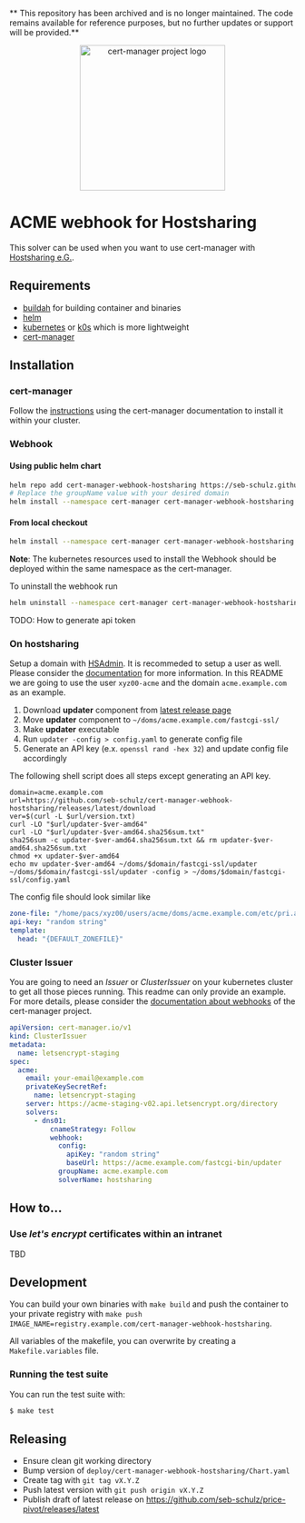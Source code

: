** This repository has been archived and is no longer maintained. The code remains available for reference purposes, but no further updates or support will be provided.**

<p align="center">
  <img src="https://raw.githubusercontent.com/cert-manager/cert-manager/d53c0b9270f8cd90d908460d69502694e1838f5f/logo/logo-small.png" height="256" width="256" alt="cert-manager project logo" />
</p>

# ACME webhook for Hostsharing

This solver can be used when you want to use cert-manager with [Hostsharing e.G.](https://www.hostsharing.net/).

## Requirements

- [buildah](https://buildah.io/) for building container and binaries
- [helm](https://helm.sh/)
- [kubernetes](https://kubernetes.io/) or [k0s](https://k0sproject.io/) which is more lightweight
- [cert-manager](https://cert-manager.io/)

## Installation

### cert-manager

Follow the [instructions](https://cert-manager.io/docs/installation/) using the cert-manager documentation to install it within your cluster.

### Webhook

#### Using public helm chart

```bash
helm repo add cert-manager-webhook-hostsharing https://seb-schulz.github.io/cert-manager-webhook-hostsharing
# Replace the groupName value with your desired domain
helm install --namespace cert-manager cert-manager-webhook-hostsharing cert-manager-webhook-hostsharing/cert-manager-webhook-hostsharing --set groupName=acme.yourdomain.tld
```

#### From local checkout

```bash
helm install --namespace cert-manager cert-manager-webhook-hostsharing deploy/cert-manager-webhook-hostsharing
```

**Note**: The kubernetes resources used to install the Webhook should be deployed within the same namespace as the cert-manager.

To uninstall the webhook run

```bash
helm uninstall --namespace cert-manager cert-manager-webhook-hostsharing
```

TODO: How to generate api token

### On hostsharing

Setup a domain with [HSAdmin](https://admin.hostsharing.net/). It is recommeded to setup a user as well. Please consider the [documentation](https://www.hostsharing.net/doc/) for more information. In this README we are going to use the user `xyz00-acme` and the domain `acme.example.com` as an example.

1. Download **updater** component from [latest release page](https://github.com/seb-schulz/cert-manager-webhook-hostsharing/releases/latest)
2. Move **updater** component to `~/doms/acme.example.com/fastcgi-ssl/`
3. Make **updater** executable
4. Run `updater -config > config.yaml` to generate config file
5. Generate an API key (e.x. `openssl rand -hex 32`) and update config file accordingly

The following shell script does all steps except generating an API key.

```shell
domain=acme.example.com
url=https://github.com/seb-schulz/cert-manager-webhook-hostsharing/releases/latest/download
ver=$(curl -L $url/version.txt)
curl -LO "$url/updater-$ver-amd64"
curl -LO "$url/updater-$ver-amd64.sha256sum.txt"
sha256sum -c updater-$ver-amd64.sha256sum.txt && rm updater-$ver-amd64.sha256sum.txt
chmod +x updater-$ver-amd64
echo mv updater-$ver-amd64 ~/doms/$domain/fastcgi-ssl/updater
~/doms/$domain/fastcgi-ssl/updater -config > ~/doms/$domain/fastcgi-ssl/config.yaml
```

The config file should look similar like

```yaml
zone-file: "/home/pacs/xyz00/users/acme/doms/acme.example.com/etc/pri.acme.example.com"
api-key: "random string"
template:
  head: "{DEFAULT_ZONEFILE}"
```

### Cluster Issuer

You are going to need an _Issuer_ or _ClusterIssuer_ on your kubernetes cluster to get all those pieces running. This readme can only provide an example. For more details, please consider the [documentation about webhooks](https://cert-manager.io/docs/configuration/acme/dns01/webhook/) of the cert-manager project.

```yaml
apiVersion: cert-manager.io/v1
kind: ClusterIssuer
metadata:
  name: letsencrypt-staging
spec:
  acme:
    email: your-email@example.com
    privateKeySecretRef:
      name: letsencrypt-staging
    server: https://acme-staging-v02.api.letsencrypt.org/directory
    solvers:
      - dns01:
          cnameStrategy: Follow
          webhook:
            config:
              apiKey: "random string"
              baseUrl: https://acme.example.com/fastcgi-bin/updater
            groupName: acme.example.com
            solverName: hostsharing
```

## How to...

### Use _let's encrypt_ certificates within an intranet

TBD

## Development

You can build your own binaries with `make build` and push the container to your private registry with `make push IMAGE_NAME=registry.example.com/cert-manager-webhook-hostsharing`.

All variables of the makefile, you can overwrite by creating a `Makefile.variables` file.

### Running the test suite

You can run the test suite with:

```bash
$ make test
```

## Releasing

- Ensure clean git working directory
- Bump version of `deploy/cert-manager-webhook-hostsharing/Chart.yaml`
- Create tag with `git tag vX.Y.Z`
- Push latest version with `git push origin vX.Y.Z`
- Publish draft of latest release on <https://github.com/seb-schulz/price-pivot/releases/latest>
